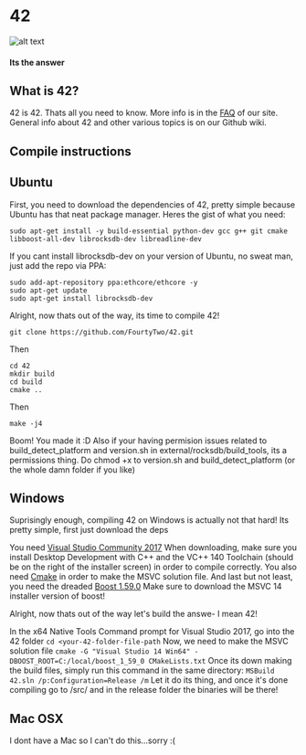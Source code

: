 # 42
![alt text](https://i.imgur.com/upYMguK.png "da logo")


#### Its the answer

## What is 42?

42 is 42. Thats all you need to know.
More info is in the [FAQ](https://coin42.co/faq.html) of our site.
General info about 42 and other various topics is on our Github wiki.

## Compile instructions

## Ubuntu

First, you need to download the dependencies of 42, pretty simple because Ubuntu has that neat package manager.
Heres the gist of what you need:

` sudo apt-get install -y build-essential python-dev gcc g++ git cmake libboost-all-dev librocksdb-dev libreadline-dev `


If you cant install librocksdb-dev on your version of Ubuntu, no sweat man, just add the repo via PPA:


```
sudo add-apt-repository ppa:ethcore/ethcore -y
sudo apt-get update
sudo apt-get install librocksdb-dev
```

Alright, now thats out of the way, its time to compile 42!


```
git clone https://github.com/FourtyTwo/42.git
```
Then
```
cd 42
mkdir build
cd build
cmake ..
```
Then 
```
make -j4
```
Boom! You made it :D
Also if your having permision issues related to build_detect_platform and version.sh in external/rocksdb/build_tools, its a permissions thing. Do chmod +x to version.sh and build_detect_platform (or the whole damn folder if you like)

## Windows

Suprisingly enough, compiling 42 on Windows is actually not that hard! Its pretty simple, first just download the deps

You need [Visual Studio Community 2017](https://www.visualstudio.com/thank-you-downloading-visual-studio/?sku=Community&rel=15&page=inlineinstall)
When downloading, make sure you install Desktop Development with C++ and the VC++ 140 Toolchain (should be on the right of the installer screen) in order to compile correctly.
You also need [Cmake](https://cmake.org/download/) in order to make the MSVC solution file.
And last but not least, you need the dreaded [Boost 1.59.0](https://sourceforge.net/projects/boost/files/boost-binaries/1.59.0/) Make sure to download the MSVC 14 installer version of boost!

Alright, now thats out of the way let's build the answe- I mean 42!

In the x64 Native Tools Command prompt for Visual Studio 2017, go into the 42 folder
` cd <your-42-folder-file-path `
Now, we need to make the MSVC solution file
` cmake -G "Visual Studio 14 Win64" -DBOOST_ROOT=C:/local/boost_1_59_0 CMakeLists.txt `
Once its down making the build files, simply run this command in the same directory:
` MSBuild 42.sln /p:Configuration=Release /m `
Let it do its thing, and once it's done compiling go to /src/ and in the release folder the binaries will be there!

## Mac OSX

I dont have a Mac so I can't do this...sorry :(